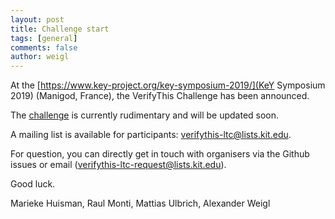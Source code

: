 ```yaml
---
layout: post
title: Challenge start
tags: [general]
comments: false
author: weigl
---
```


At the [https://www.key-project.org/key-symposium-2019/](KeY Symposium
2019) (Manigod, France), the VerifyThis Challenge has been announced.

The [challenge](/challenge/) is currently rudimentary and will be updated soon.

A mailing list is available for participants: verifythis-ltc@lists.kit.edu.

For question, you can directly get in touch with organisers via the Github
issues or email (verifythis-ltc-request@lists.kit.edu).

Good luck.

Marieke Huisman, Raul Monti, Mattias Ulbrich, Alexander Weigl

